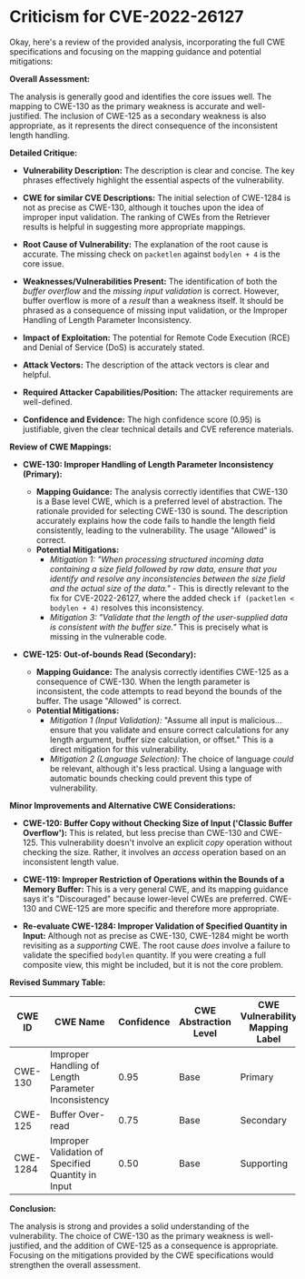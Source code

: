 # Criticism for CVE-2022-26127

Okay, here's a review of the provided analysis, incorporating the full CWE specifications and focusing on the mapping guidance and potential mitigations:

**Overall Assessment:**

The analysis is generally good and identifies the core issues well. The mapping to CWE-130 as the primary weakness is accurate and well-justified. The inclusion of CWE-125 as a secondary weakness is also appropriate, as it represents the direct consequence of the inconsistent length handling.

**Detailed Critique:**

*   **Vulnerability Description:** The description is clear and concise. The key phrases effectively highlight the essential aspects of the vulnerability.

*   **CWE for similar CVE Descriptions:** The initial selection of CWE-1284 is not as precise as CWE-130, although it touches upon the idea of improper input validation. The ranking of CWEs from the Retriever results is helpful in suggesting more appropriate mappings.

*   **Root Cause of Vulnerability:** The explanation of the root cause is accurate. The missing check on `packetlen` against `bodylen + 4` is the core issue.

*   **Weaknesses/Vulnerabilities Present:** The identification of both the *buffer overflow* and the *missing input validation* is correct. However, buffer overflow is more of a *result* than a weakness itself. It should be phrased as a consequence of missing input validation, or the Improper Handling of Length Parameter Inconsistency.

*   **Impact of Exploitation:** The potential for Remote Code Execution (RCE) and Denial of Service (DoS) is accurately stated.

*   **Attack Vectors:** The description of the attack vectors is clear and helpful.

*   **Required Attacker Capabilities/Position:** The attacker requirements are well-defined.

*   **Confidence and Evidence:** The high confidence score (0.95) is justifiable, given the clear technical details and CVE reference materials.

**Review of CWE Mappings:**

*   **CWE-130: Improper Handling of Length Parameter Inconsistency (Primary):**
    *   **Mapping Guidance:** The analysis correctly identifies that CWE-130 is a Base level CWE, which is a preferred level of abstraction. The rationale provided for selecting CWE-130 is sound. The description accurately explains how the code fails to handle the length field consistently, leading to the vulnerability. The usage "Allowed" is correct.
    *   **Potential Mitigations:**
        *   *Mitigation 1:* *"When processing structured incoming data containing a size field followed by raw data, ensure that you identify and resolve any inconsistencies between the size field and the actual size of the data."* - This is directly relevant to the fix for CVE-2022-26127, where the added check `if (packetlen < bodylen + 4)` resolves this inconsistency.
        *   *Mitigation 3:* *"Validate that the length of the user-supplied data is consistent with the buffer size."* This is precisely what is missing in the vulnerable code.

*   **CWE-125: Out-of-bounds Read (Secondary):**
    *   **Mapping Guidance:** The analysis correctly identifies CWE-125 as a consequence of CWE-130. When the length parameter is inconsistent, the code attempts to read beyond the bounds of the buffer. The usage "Allowed" is correct.
    *   **Potential Mitigations:**
        *   *Mitigation 1 (Input Validation):* "Assume all input is malicious... ensure that you validate and ensure correct calculations for any length argument, buffer size calculation, or offset."  This is a direct mitigation for this vulnerability.
        *   *Mitigation 2 (Language Selection):* The choice of language *could* be relevant, although it's less practical. Using a language with automatic bounds checking could prevent this type of vulnerability.

**Minor Improvements and Alternative CWE Considerations:**

*   **CWE-120: Buffer Copy without Checking Size of Input ('Classic Buffer Overflow'):** This is related, but less precise than CWE-130 and CWE-125. This vulnerability doesn't involve an explicit *copy* operation without checking the size. Rather, it involves an *access* operation based on an inconsistent length value.

*   **CWE-119: Improper Restriction of Operations within the Bounds of a Memory Buffer:** This is a very general CWE, and its mapping guidance says it's "Discouraged" because lower-level CWEs are preferred. CWE-130 and CWE-125 are more specific and therefore more appropriate.

*   **Re-evaluate CWE-1284: Improper Validation of Specified Quantity in Input:** Although not as precise as CWE-130, CWE-1284 might be worth revisiting as a *supporting* CWE. The root cause *does* involve a failure to validate the specified `bodylen` quantity. If you were creating a full composite view, this might be included, but it is not the core problem.

**Revised Summary Table:**

| CWE ID  | CWE Name                                                               | Confidence | CWE Abstraction Level | CWE Vulnerability Mapping Label | CWE-Vulnerability Mapping Notes |
| ------- | ---------------------------------------------------------------------- | ---------- | --------------------- | ------------------------------- | ----------------------------- |
| CWE-130 | Improper Handling of Length Parameter Inconsistency                    | 0.95       | Base                  | Primary                         | Allowed                       |
| CWE-125 | Buffer Over-read                                                       | 0.75       | Base                  | Secondary                       | Allowed                       |
| CWE-1284 | Improper Validation of Specified Quantity in Input                  | 0.50       | Base                  | Supporting                       | Allowed                       |

**Conclusion:**

The analysis is strong and provides a solid understanding of the vulnerability. The choice of CWE-130 as the primary weakness is well-justified, and the addition of CWE-125 as a consequence is appropriate. Focusing on the mitigations provided by the CWE specifications would strengthen the overall assessment.